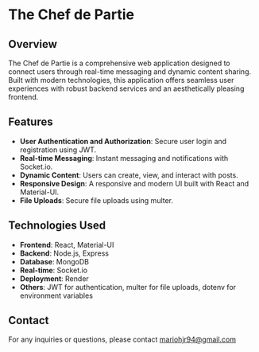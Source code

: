 # The Chef de Partie

## Overview

The Chef de Partie is a comprehensive web application designed to connect users through real-time messaging and dynamic content sharing. Built with modern technologies, this application offers seamless user experiences with robust backend services and an aesthetically pleasing frontend.

## Features

- **User Authentication and Authorization**: Secure user login and registration using JWT.
- **Real-time Messaging**: Instant messaging and notifications with Socket.io.
- **Dynamic Content**: Users can create, view, and interact with posts.
- **Responsive Design**: A responsive and modern UI built with React and Material-UI.
- **File Uploads**: Secure file uploads using multer.

## Technologies Used

- **Frontend**: React, Material-UI
- **Backend**: Node.js, Express
- **Database**: MongoDB
- **Real-time**: Socket.io
- **Deployment**: Render
- **Others**: JWT for authentication, multer for file uploads, dotenv for environment variables

## Contact

For any inquiries or questions, please contact mariohjr94@gmail.com
